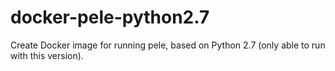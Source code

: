 # docker-pele-python2.7
Create Docker image for running pele, based on Python 2.7 (only able to run with this version).
